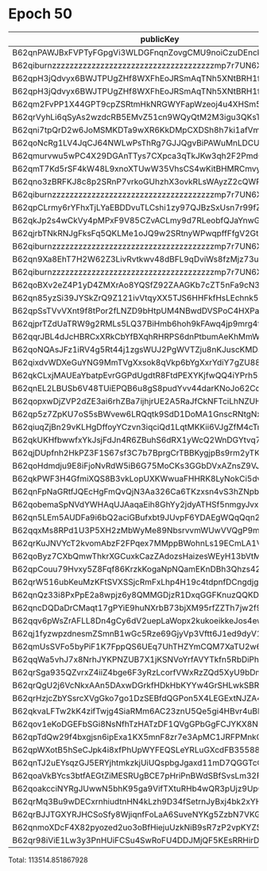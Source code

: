 # Epoch 50

| publicKey                                               | amount         | fee       | amountMina      | feeMina |
|---------------------------------------------------------|----------------|-----------|-----------------|---------|
| B62qnPAWJBxFVPTyFGpgVi3WLDGFnqnZovgCMU9noiCzuDEnckH18ZA | 34615405998513 | 100000000 | 34615.405998513 | 0.1     |
| B62qiburnzzzzzzzzzzzzzzzzzzzzzzzzzzzzzzzzzzzzzmp7r7UN6X | 34615405998512 | 100000000 | 34615.405998512 | 0.1     |
| B62qpH3jQdvyx6BWJTPUgZHf8WXFhEoJRSmAqTNh5XNtBRH1fjkf1gN | 5210246967562  | 100000000 | 5210.246967562  | 0.1     |
| B62qpH3jQdvyx6BWJTPUgZHf8WXFhEoJRSmAqTNh5XNtBRH1fjkf1gN | 57255452440    | 100000000 | 57.255452440    | 0.1     |
| B62qm2FvPP1X44GPT9cpZSRtmHkNRGWYFapWzeoj4u4XHSm5pNa3iFi | 2597614370624  | 100000000 | 2597.614370624  | 0.1     |
| B62qrVyhLi6qSyAs2wzdcRB5EMvZ51cn9WQyQtM2M3igu3QKsTwGJqd | 2584963034745  | 100000000 | 2584.963034745  | 0.1     |
| B62qni7tpQrD2w6JoMSMKDTa9wXR6KkDMpCXDSh8h7ki1afVmkrnvno | 2538752700848  | 100000000 | 2538.752700848  | 0.1     |
| B62qoNcRg1LV4JqCJ64NWLwPsThRg7GJJQgvBiPAWuMnLDCUXigXV6d | 2304612186786  | 100000000 | 2304.612186786  | 0.1     |
| B62qmurvwu5wPC4X29DGAnTTys7CXpca3qTkJKw3qh2F2PmdCFkVcQ5 | 2291724938048  | 100000000 | 2291.724938048  | 0.1     |
| B62qmT7Kd5rSF4kW48L9xnoXTUwW35VhsCS4wKitBHMRCmvywYE7iy4 | 2092647633713  | 100000000 | 2092.647633713  | 0.1     |
| B62qno3zBRFKJ8c8p2SRnP7vrkoGUhzhX3ovkRLsWAyzZ2cQWRovcdr | 2248703402367  | 100000000 | 2248.703402367  | 0.1     |
| B62qiburnzzzzzzzzzzzzzzzzzzzzzzzzzzzzzzzzzzzzzmp7r7UN6X | 2248703402367  | 100000000 | 2248.703402367  | 0.1     |
| B62qpCLrmy6rYFhxTjLYaEBDDvuTLCshi1zy97QJBzSxUsn7r99fZPD | 4233195519646  | 100000000 | 4233.195519646  | 0.1     |
| B62qkJp2s4wCkVy4pMPxF9V85CZvACLmy9d7RLeobfQJaYnwGThjAXM | 4225397189211  | 100000000 | 4225.397189211  | 0.1     |
| B62qjrbTNkRNJgFksFq5QKLMe1oJQ9w2SRtnyWPwqpffFfgV2GtubWF | 1853361615438  | 100000000 | 1853.361615438  | 0.1     |
| B62qiburnzzzzzzzzzzzzzzzzzzzzzzzzzzzzzzzzzzzzzmp7r7UN6X | 1853361615437  | 100000000 | 1853.361615437  | 0.1     |
| B62qn9Xa8EhT7H2W62Z3LivRvtkwv48dBFL9qDviWs8fzMjz73upbmW | 1626922368755  | 100000000 | 1626.922368755  | 0.1     |
| B62qiburnzzzzzzzzzzzzzzzzzzzzzzzzzzzzzzzzzzzzzmp7r7UN6X | 1626922368754  | 100000000 | 1626.922368754  | 0.1     |
| B62qoBXv2eZ4P1yD4ZMXrAo8YQSfZ92ZAAGKb7cZT5nFa9cN33YD2ff | 1782507351342  | 100000000 | 1782.507351342  | 0.1     |
| B62qn85yzSi39JYSkZrQ9Z121ivVtqyXX5TJS6HHFkfHsLEchnk5Kv7 | 973057021040   | 100000000 | 973.05702104    | 0.1     |
| B62qpSsTVvVXnt9f8tPor2fLNZD9bHtpUM4NBwdDVSPoC4HXPaHREyQ | 418448067238   | 100000000 | 418.448067238   | 0.1     |
| B62qjprTZdUaTRW9g2RMLs5LQ37BiHmb6hoh9kFAwq4jp9mrg4fLJvK | 464202636633   | 100000000 | 464.202636633   | 0.1     |
| B62qqrJBL4dJcHBRCxXRkCbYfBXqhRHRPS6dnPtbumAeKhMmWzQ3c4b | 464202611849   | 100000000 | 464.202611849   | 0.1     |
| B62qoNQAsJFz1iRV4g5Rt44j1zgsWUJ2PgWVTZju8nKJuscKMDsJbNw | 131741344477   | 100000000 | 131.741344477   | 0.1     |
| B62qixdvWDXeGuYNG9MmTVgXxsok8qVkp6bYgXxrYdiY7gZU88X6kY7 | 129736787523   | 100000000 | 129.736787523   | 0.1     |
| B62qkCLxjMAUEaYbatpEvrGGPdUgdtR8FtdPEXYKjfwQQ4iYPrh53Yn | 73560687009    | 100000000 | 73.560687009    | 0.1     |
| B62qnEL2LBUSb6V48TUiEPQB6u8gS8pudYvv44darKNoJo62Cd6S9zB | 48253997193    | 100000000 | 48.253997193    | 0.1     |
| B62qopxwDjZVP2dZE3ai6rhZBa7ijhjrUE2A5RaJfCkNFTciLhNZUHV | 47955728017    | 100000000 | 47.955728017    | 0.1     |
| B62qp5z7ZpKU7oS5sBWvew6LRQqtk9SdD1DoMA1GnscRNtgNxhRzz6C | 39485519788    | 100000000 | 39.485519788    | 0.1     |
| B62qiuqZjBn29vKLHgDffoyYCzvn3iqciQd1LqtMKKii6VJgZfM4cTm | 30984298580    | 100000000 | 30.98429858     | 0.1     |
| B62qkUKHfbwwfxYkJsjFdJn4R6ZBuhS6dRX1yWcQ2WnDGYtvq74jE4Y | 27785626142    | 100000000 | 27.785626142    | 0.1     |
| B62qjDUpfnh2HkPZ3F1S67sf3C7b7BprgCrTBBKygjpBs9rm2yTK6fb | 24784662807    | 100000000 | 24.784662807    | 0.1     |
| B62qoHdmdju9E8iFjoNvRdW5iB6G75MoCKs3GGbDVxAZnsZ9VJj8kRk | 24501882194    | 100000000 | 24.501882194    | 0.1     |
| B62qkPWF3H4GfmiXQS8B3vkLopUXKWwuaFHHRK8LyNokCi5dvhKvAwT | 18401063558    | 100000000 | 18.401063558    | 0.1     |
| B62qnFpNaGRtfJQEcHgFmQvQjN3Aa326Ca6TKzxsn4vS3hZNpbJAEHv | 8978302308     | 100000000 | 8.978302308     | 0.1     |
| B62qobemaSpNVdYWHAqUJAaqaEih8GhYy2jdyATHSf5nmgyJvxoA358 | 6762235332     | 100000000 | 6.762235332     | 0.1     |
| B62qn5LEm5AUDFa9i6bQ2aciGBufxbt9JUvpF6YDAEgWQqQqn2MSnr7 | 6736089403     | 100000000 | 6.736089403     | 0.1     |
| B62qqxMs8RPd1U3P5XH2zMbWyMe89NbsrvvmWUwVVQgP9mNwZFVAGAx | 4843256540     | 100000000 | 4.84325654      | 0.1     |
| B62qrKuJNVYcT2kvomAbzF2FPqex7MMppBWohnLs19ECmLA1V5mDxeB | 2799684827     | 100000000 | 2.799684827     | 0.1     |
| B62qoByz7CXbQmwThkrXGCuxkCazZAdozsHaizesWEyH13bVtMrgBcE | 2156058660     | 100000000 | 2.15605866      | 0.1     |
| B62qpCouu79Hvxy5Z8Fqf86KrzkKogaNpNQamEKnDBh3Qhzs42ZAZVE | 1959761262     | 100000000 | 1.959761262     | 0.1     |
| B62qrW516ubKeuMzKFtSVXSSjcRmFxLhp4H19c4tdpnfDCngdjgJpZG | 1714212507     | 100000000 | 1.714212507     | 0.1     |
| B62qnQz33i8PxPpE2a8wpjz6y8QMMGDjzR1DxqGGFKnuzQQKD6a917B | 1481578639     | 100000000 | 1.481578639     | 0.1     |
| B62qncDQDaDrCMaqt17gPYiE9huNXrbB73bjXM95rfZZTh7jw2f9EvR | 1206965347     | 100000000 | 1.206965347     | 0.1     |
| B62qqv6pWsZrAFLL8Dn4gCy6dV2uepLaWopx2kukoeikkeJos4ewbBt | 582994514      | 100000000 | 0.582994514     | 0.1     |
| B62qj1fyzwpzdnesmZSmnB1wGc5Rze69GjyVp3Vftt6J1ed9dyV1BT9 | 389161631      | 100000000 | 0.389161631     | 0.1     |
| B62qmUsSVFo5byPiF1K7FppQS6UEq7UhTHZYmCQM7XaTU2w6Fci75CP | 324316157      | 100000000 | 0.324316157     | 0.1     |
| B62qqWa5vhJ7x8NrhJYKPNZUB7X1jKSNVoYrfAVYTkfn5RbDiPhxEiz | 287983557      | 100000000 | 0.287983557     | 0.1     |
| B62qrSga935QZvrxZ4iiZ4bge6F3yRzLcorfVWxRzZQd5XyU9bDmScc | 202458760      | 100000000 | 0.20245876      | 0.1     |
| B62qrQgU2j6VcNkxAAn5DAxwDGrkfHDkHbKYYw4GrSHLwkSBR5TY6sw | 152222482      | 100000000 | 0.152222482     | 0.1     |
| B62qrHzjcZbYSsrcXVgGko7go1DzSEBfdQGPon5X4LEGExtNJZA4ECj | 146892776      | 100000000 | 0.146892776     | 0.1     |
| B62qkvaLFTw2kK4zifTwjg4SiaRMm6AC23znU5Qe5gi4HBvr4uBLEQu | 129092991      | 100000000 | 0.129092991     | 0.1     |
| B62qov1eKoDGEFbSGi8NsNfhTzHATzDF1QVgGPbGgFCJYKX8NSVva1T | 107344938      | 100000000 | 0.107344938     | 0.1     |
| B62qpTdQw29f4bxgjsn6ipExa1KX5mnF8zr7e3ApMC1JRFPMnkQp4tR | 57804614       | 100000000 | 0.057804614     | 0.1     |
| B62qpWXotB5hSeCJpk4i8xfPhUpWYFEQSLeYRLuGXcdFB35588y6tD3 | 50198331       | 100000000 | 0.050198331     | 0.1     |
| B62qnTJ2uEYsqzGJ5ERYjhtmkzkjUiUQspbgJgaxd11mD7QGGTcCrNU | 45039164       | 100000000 | 0.045039164     | 0.1     |
| B62qoaVkBYcs3btfAEGtZiMESRUgBCE7pHriPnBWdSBfSvsLm32FNGr | 40580976       | 100000000 | 0.040580976     | 0.1     |
| B62qoakcciNYRgJUwwN5bhK95ga9VifTXtuRHb4wQR3pUjz9UpQmZx3 | 32451332       | 100000000 | 0.032451332     | 0.1     |
| B62qrMq3Bu9wDECxrnhiudtnHN4kLzh9D34fSetrnJyBxj4bk2xYHS3 | 11849810       | 100000000 | 0.01184981      | 0.1     |
| B62qrBJJTGXYRJHCSoSfy8WjiqnfFoLaA6SuveNYKg5ZzbN7VKGidbt | 2121737        | 100000000 | 0.002121737     | 0.1     |
| B62qnmoXDcF4X82pyozed2uo3oBfHiejuUzkNiB9sR7zP2vpKYZSrKf | 612131         | 100000000 | 0.000612131     | 0.1     |
| B62qr98iViE1Lw3y3PnHUiFCSu4SwRoFU4DDJMjQF5KEsRRHirDDqDt | 486            | 100000000 | 4.86e-7         | 0.1     |

Total: 113514.851867928
